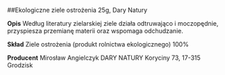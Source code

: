 ##Ekologiczne ziele ostrożenia 25g, Dary Natury

**Opis** Według literatury zielarskiej ziele działa odtruwająco i moczopędnie, przyspiesza przemianę materii oraz wspomaga odchudzanie.

**Skład** Ziele ostrożenia (produkt rolnictwa ekologicznego) 100%

**Producent** Mirosław Angielczyk DARY NATURY
Koryciny 73, 17-315 Grodzisk
